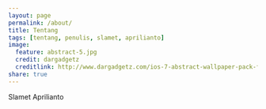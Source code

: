 ```yaml
---
layout: page
permalink: /about/
title: Tentang
tags: [tentang, penulis, slamet, aprilianto]
image:
  feature: abstract-5.jpg
  credit: dargadgetz
  creditlink: http://www.dargadgetz.com/ios-7-abstract-wallpaper-pack-for-iphone-5-and-ipod-touch-retina/
share: true
---
```


Slamet Aprilianto